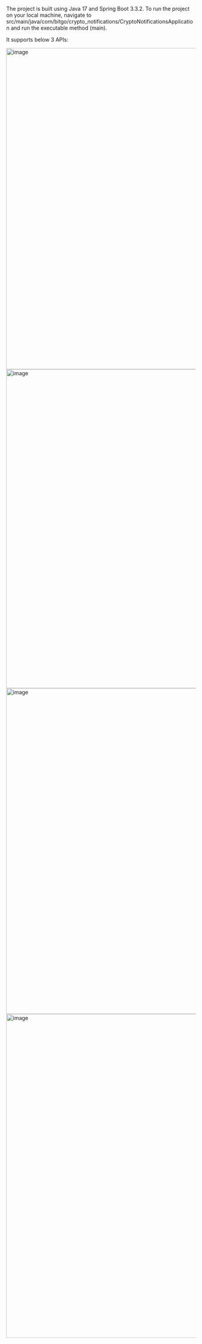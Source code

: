 The project is built using Java 17 and Spring Boot 3.3.2.
To run the project on your local machine, navigate to src/main/java/com/bitgo/crypto_notifications/CryptoNotificationsApplication and run the executable method (main).

It supports below 3 APIs:

<img width="852" alt="image" src="https://github.com/user-attachments/assets/77a42237-7478-467d-a670-7cdacd5820bd">

<img width="846" alt="image" src="https://github.com/user-attachments/assets/d78d2456-2f2c-4cab-942e-054bf9ebcd98">

<img width="864" alt="image" src="https://github.com/user-attachments/assets/81690483-3efb-4c58-8f16-6d8948fb02c5">
<img width="859" alt="image" src="https://github.com/user-attachments/assets/e0b38e5d-39a4-45f0-b43c-68700118eb97">

